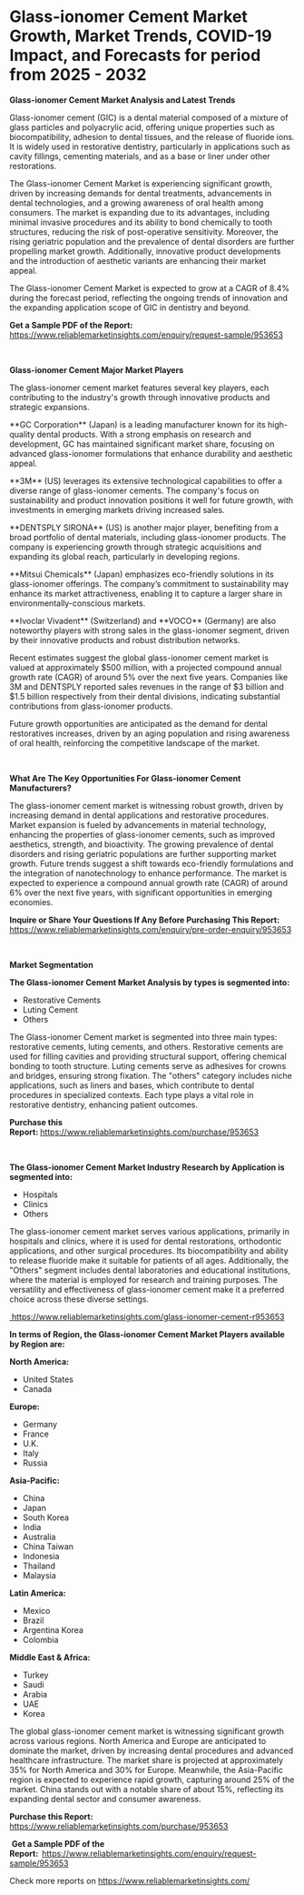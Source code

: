 <p><h1>Glass-ionomer Cement Market Growth, Market Trends, COVID-19 Impact, and Forecasts for period from 2025 - 2032</h1></p><p><strong>Glass-ionomer Cement Market Analysis and Latest Trends</strong></p>
<p><p>Glass-ionomer cement (GIC) is a dental material composed of a mixture of glass particles and polyacrylic acid, offering unique properties such as biocompatibility, adhesion to dental tissues, and the release of fluoride ions. It is widely used in restorative dentistry, particularly in applications such as cavity fillings, cementing materials, and as a base or liner under other restorations.</p><p>The Glass-ionomer Cement Market is experiencing significant growth, driven by increasing demands for dental treatments, advancements in dental technologies, and a growing awareness of oral health among consumers. The market is expanding due to its advantages, including minimal invasive procedures and its ability to bond chemically to tooth structures, reducing the risk of post-operative sensitivity. Moreover, the rising geriatric population and the prevalence of dental disorders are further propelling market growth. Additionally, innovative product developments and the introduction of aesthetic variants are enhancing their market appeal. </p><p>The Glass-ionomer Cement Market is expected to grow at a CAGR of 8.4% during the forecast period, reflecting the ongoing trends of innovation and the expanding application scope of GIC in dentistry and beyond.</p></p>
<p><strong>Get a Sample PDF of the Report:&nbsp;</strong> <a href="https://www.reliablemarketinsights.com/enquiry/request-sample/953653?utm_campaign=2207&utm_medium=2&utm_source=Github&utm_content=ia&utm_term=21032025&utm_id=glass-ionomer-cement">https://www.reliablemarketinsights.com/enquiry/request-sample/953653</a></p>
<p>&nbsp;</p>
<p><strong>Glass-ionomer Cement Major Market Players</strong></p>
<p><p>The glass-ionomer cement market features several key players, each contributing to the industry's growth through innovative products and strategic expansions. </p><p>**GC Corporation** (Japan) is a leading manufacturer known for its high-quality dental products. With a strong emphasis on research and development, GC has maintained significant market share, focusing on advanced glass-ionomer formulations that enhance durability and aesthetic appeal.</p><p>**3M** (US) leverages its extensive technological capabilities to offer a diverse range of glass-ionomer cements. The company's focus on sustainability and product innovation positions it well for future growth, with investments in emerging markets driving increased sales.</p><p>**DENTSPLY SIRONA** (US) is another major player, benefiting from a broad portfolio of dental materials, including glass-ionomer products. The company is experiencing growth through strategic acquisitions and expanding its global reach, particularly in developing regions.</p><p>**Mitsui Chemicals** (Japan) emphasizes eco-friendly solutions in its glass-ionomer offerings. The company’s commitment to sustainability may enhance its market attractiveness, enabling it to capture a larger share in environmentally-conscious markets.</p><p>**Ivoclar Vivadent** (Switzerland) and **VOCO** (Germany) are also noteworthy players with strong sales in the glass-ionomer segment, driven by their innovative products and robust distribution networks.</p><p>Recent estimates suggest the global glass-ionomer cement market is valued at approximately $500 million, with a projected compound annual growth rate (CAGR) of around 5% over the next five years. Companies like 3M and DENTSPLY reported sales revenues in the range of $3 billion and $1.5 billion respectively from their dental divisions, indicating substantial contributions from glass-ionomer products. </p><p>Future growth opportunities are anticipated as the demand for dental restoratives increases, driven by an aging population and rising awareness of oral health, reinforcing the competitive landscape of the market.</p></p>
<p>&nbsp;</p>
<p><strong>What Are The Key Opportunities For Glass-ionomer Cement Manufacturers?</strong></p>
<p><p>The glass-ionomer cement market is witnessing robust growth, driven by increasing demand in dental applications and restorative procedures. Market expansion is fueled by advancements in material technology, enhancing the properties of glass-ionomer cements, such as improved aesthetics, strength, and bioactivity. The growing prevalence of dental disorders and rising geriatric populations are further supporting market growth. Future trends suggest a shift towards eco-friendly formulations and the integration of nanotechnology to enhance performance. The market is expected to experience a compound annual growth rate (CAGR) of around 6% over the next five years, with significant opportunities in emerging economies.</p></p>
<p><strong>Inquire or Share Your Questions If Any Before Purchasing This Report:</strong> <a href="https://www.reliablemarketinsights.com/enquiry/pre-order-enquiry/953653?utm_campaign=2207&utm_medium=2&utm_source=Github&utm_content=ia&utm_term=21032025&utm_id=glass-ionomer-cement">https://www.reliablemarketinsights.com/enquiry/pre-order-enquiry/953653</a></p>
<p>&nbsp;</p>
<p><strong>Market Segmentation</strong></p>
<p><strong>The Glass-ionomer Cement Market Analysis by types is segmented into:</strong></p>
<p><ul><li>Restorative Cements</li><li>Luting Cement</li><li>Others</li></ul></p>
<p><p>The Glass-ionomer Cement market is segmented into three main types: restorative cements, luting cements, and others. Restorative cements are used for filling cavities and providing structural support, offering chemical bonding to tooth structure. Luting cements serve as adhesives for crowns and bridges, ensuring strong fixation. The "others" category includes niche applications, such as liners and bases, which contribute to dental procedures in specialized contexts. Each type plays a vital role in restorative dentistry, enhancing patient outcomes.</p></p>
<p><strong>Purchase this Report:&nbsp;</strong><a href="https://www.reliablemarketinsights.com/purchase/953653?utm_campaign=2207&utm_medium=2&utm_source=Github&utm_content=ia&utm_term=21032025&utm_id=glass-ionomer-cement">https://www.reliablemarketinsights.com/purchase/953653</a></p>
<p>&nbsp;</p>
<p><strong>The Glass-ionomer Cement Market Industry Research by Application is segmented into:</strong></p>
<p><ul><li>Hospitals</li><li>Clinics</li><li>Others</li></ul></p>
<p><p>The glass-ionomer cement market serves various applications, primarily in hospitals and clinics, where it is used for dental restorations, orthodontic applications, and other surgical procedures. Its biocompatibility and ability to release fluoride make it suitable for patients of all ages. Additionally, the "Others" segment includes dental laboratories and educational institutions, where the material is employed for research and training purposes. The versatility and effectiveness of glass-ionomer cement make it a preferred choice across these diverse settings.</p></p>
<p><a href="https://www.reliablemarketinsights.com/glass-ionomer-cement-r953653?utm_campaign=2207&utm_medium=2&utm_source=Github&utm_content=ia&utm_term=21032025&utm_id=glass-ionomer-cement">&nbsp;https://www.reliablemarketinsights.com/glass-ionomer-cement-r953653</a></p>
<p><strong>In terms of Region, the Glass-ionomer Cement Market Players available by Region are:</strong></p>
<p>
    <p> <strong> North America: </strong>
        <ul>
            <li>United States</li>
            <li>Canada</li>
        </ul>
        </p> 
    <p> <strong> Europe: </strong>
        <ul>
            <li>Germany</li>
            <li>France</li>
            <li>U.K.</li>
            <li>Italy</li>
            <li>Russia</li>
        </ul>
        </p> 
    <p> <strong> Asia-Pacific: </strong>
        <ul>
            <li>China</li>
            <li>Japan</li>
            <li>South Korea</li>
            <li>India</li>
            <li>Australia</li>
            <li>China Taiwan</li>
            <li>Indonesia</li>
            <li>Thailand</li>
            <li>Malaysia</li>
        </ul>
        </p> 
    <p> <strong> Latin America: </strong>
        <ul>
            <li>Mexico</li>
            <li>Brazil</li>
            <li>Argentina Korea</li>
            <li>Colombia</li>
        </ul>
        </p> 
    <p> <strong> Middle East & Africa: </strong>
        <ul>
            <li>Turkey</li>
            <li>Saudi</li>
            <li>Arabia</li>
            <li>UAE</li>
            <li>Korea</li>
        </ul>
    </p>
    </p>
<p><p>The global glass-ionomer cement market is witnessing significant growth across various regions. North America and Europe are anticipated to dominate the market, driven by increasing dental procedures and advanced healthcare infrastructure. The market share is projected at approximately 35% for North America and 30% for Europe. Meanwhile, the Asia-Pacific region is expected to experience rapid growth, capturing around 25% of the market. China stands out with a notable share of about 15%, reflecting its expanding dental sector and consumer awareness.</p></p>
<p><strong>Purchase this Report: </strong><a href="https://www.reliablemarketinsights.com/purchase/953653?utm_campaign=2207&utm_medium=2&utm_source=Github&utm_content=ia&utm_term=21032025&utm_id=glass-ionomer-cement">https://www.reliablemarketinsights.com/purchase/953653</a></p>
<p>&nbsp;<strong>Get a Sample PDF of the Report:&nbsp;&nbsp;</strong><a href="https://www.reliablemarketinsights.com/enquiry/request-sample/953653?utm_campaign=2207&utm_medium=2&utm_source=Github&utm_content=ia&utm_term=21032025&utm_id=glass-ionomer-cement">https://www.reliablemarketinsights.com/enquiry/request-sample/953653</a></p>
<p><strong></strong></p>
<p>Check more reports on <a href="https://www.reliablemarketinsights.com/?utm_campaign=2207&utm_medium=2&utm_source=Github&utm_content=ia&utm_term=21032025&utm_id=glass-ionomer-cement">https://www.reliablemarketinsights.com/</a></p>